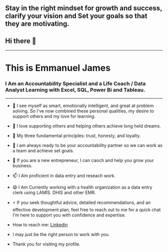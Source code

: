 ## Stay in the right mindset for growth and success, clarify your vision and Set your goals so that they are motivating.
## Hi there 👋
---
# This is Emmanuel James 
### I Am an Accountability Specialist and a Life Coach / Data Analyst Learning with Excel, SQL, Power Bi and Tableau. 
---

- 🔭 I see myself as smart, emotionally intelligent, and great at problem solving. So I've now combined these personal qualities, my desire to support others and my love for learning.

- 🌱 I love supporting others and helping others achieve long held dreams.
- 👯 My three fundamental principles: trust, honesty, and loyalty.
- 🤔 I am always ready to be your accountability partner so we can work as a team and achieve set goals.
- 💬 If you are a new entrepreneur, I can caoch and help you grow your business. 
- 📫 I Am proficient in data entry and reseach work.
- 😄 I Am Currently working with a health organization as a data entry clerk using LAMIS. DHIS and other EMR.
- ⚡ If you seek thoughtful advice, detailed recommendations, and an effective development plan, feel free to reach out to me for a quick chat I'm here to support you with confidence and expertise.
- How to reach me: [Linkedin](www.linkedin.com/in/emmanuel-udo-)
- I may just be the right person to work with you.
- Thank you for visiting my profile.
